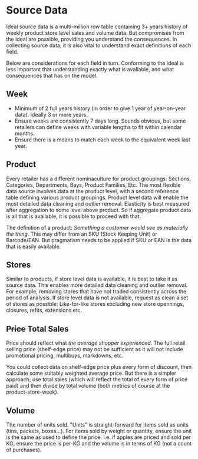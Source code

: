 # Source Data
Ideal source data is a multi-million row table containing 3+ years history of weekly product store level sales and volume data.  But compromises from the ideal are possible, providing you understand the consequences.  In collecting source data, it is also vital to understand exact definitions of each field.  

Below are considerations for each field in turn.  Conforming to the ideal is less important that understanding exactly what is avaliable, and what consequences that has on the model.

## Week
* Minimum of 2 full years history (in order to give 1 year of year-on-year data).  Ideally 3 or more years.
* Ensure weeks are consistently 7 days long.  Sounds obvious, but some retailers can define weeks with variable lengths to fit within calendar months.
* Ensure there is a means to match each week to the equivalent week last year.

## Product
Every retailer has a different nominaculture for product groupings: Sections, Categories, Departments, Bays, Product Families, Etc.  The most flexible data source involves data at the product level, with a second reference table defining various product groupings.  Product level data will enable the most detailed data cleaning and outlier removal.  Elasticity is best measured after aggregation to some level above product.  So if aggregate product data is all that is available, it is possible to proceed with that.

The  definition of a product: *Something a customer would see as materially the thing*.  This may differ from an SKU (Stock Keeping Unit) or Barcode/EAN.  But pragmatism needs to be applied if SKU or EAN is the data that is easily available.

## Stores
Similar to products, if store level data is available, it is best to take it as source data.  This enables more detailed data cleaning and outlier removal.  For example, removing stores that have not traded consistently across the period of analysis.  If store level data is not available, request as clean a set of stores as possible: Like-for-like stores excluding new store opennings, closures, refits, extensions etc.

## ~~Price~~ Total Sales
Price should reflect what *the average shopper experienced*.  The full retail selling price (shelf-edge price) may not be sufficient as it will not include promotional pricing, multibuys, markdowns, etc.

You could collect data on shelf-edge price plus every form of discount, then calculate some suitably weighted average price.  But there is a simpler approach; use total sales (which will reflect the total of every form of price paid) and then divide by total volume (both metrics of course at the product-store-week). 


## Volume
The number of units sold.  "Units" is straight-forward for items sold as units (tins, packets, boxes...).  For items sold by weight or quantity, ensure the unit is the same as used to define the price.  I.e. if apples are priced and sold per KG, ensure the price is per-KG and the volume is in terms of KG (not a count of purchases).
